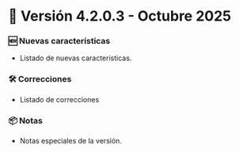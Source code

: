 # 🚀 Versión 4.2.0.3 - Octubre 2025

### 🆕 Nuevas características
- Listado de nuevas caracteristicas.

### 🛠️ Correcciones
- Listado de correcciones

### 📦 Notas
- Notas especiales de la versión.

